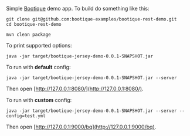 Simple [Bootique](http://bootique.io) demo app. To build do something like this:

```
git clone git@github.com:bootique-examples/bootique-rest-demo.git
cd bootique-rest-demo

mvn clean package
```
To print supported options:
```
java -jar target/bootique-jersey-demo-0.0.1-SNAPSHOT.jar 
```
To run with **default** config:
```
java -jar target/bootique-jersey-demo-0.0.1-SNAPSHOT.jar --server
```
Then open [http://127.0.0.1:8080/](http://127.0.0.1:8080/). 

To run with **custom** config:
```
java -jar target/bootique-jersey-demo-0.0.1-SNAPSHOT.jar --server --config=test.yml
```
Then open [http://127.0.0.1:9000/bq](http://127.0.0.1:9000/bq).
